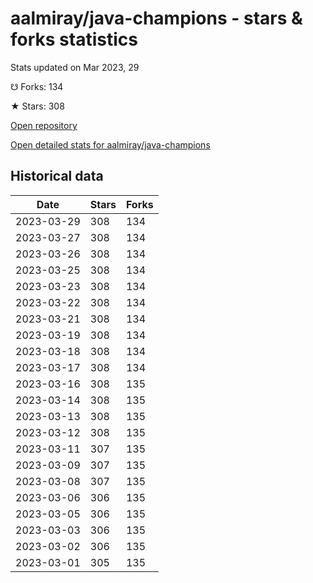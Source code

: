 # aalmiray/java-champions - stars & forks statistics

Stats updated on Mar 2023, 29

☋ Forks: 134

★ Stars: 308

[Open repository](https://github.com/aalmiray/java-champions)

[Open detailed stats for aalmiray/java-champions](https://reviewgithub.com/rep/aalmiray/java-champions)

## Historical data
| Date | Stars | Forks |
|------|-------|-------|
| 2023-03-29 | 308 | 134 | 
| 2023-03-27 | 308 | 134 | 
| 2023-03-26 | 308 | 134 | 
| 2023-03-25 | 308 | 134 | 
| 2023-03-23 | 308 | 134 | 
| 2023-03-22 | 308 | 134 | 
| 2023-03-21 | 308 | 134 | 
| 2023-03-19 | 308 | 134 | 
| 2023-03-18 | 308 | 134 | 
| 2023-03-17 | 308 | 134 | 
| 2023-03-16 | 308 | 135 | 
| 2023-03-14 | 308 | 135 | 
| 2023-03-13 | 308 | 135 | 
| 2023-03-12 | 308 | 135 | 
| 2023-03-11 | 307 | 135 | 
| 2023-03-09 | 307 | 135 | 
| 2023-03-08 | 307 | 135 | 
| 2023-03-06 | 306 | 135 | 
| 2023-03-05 | 306 | 135 | 
| 2023-03-03 | 306 | 135 | 
| 2023-03-02 | 306 | 135 | 
| 2023-03-01 | 305 | 135 | 

